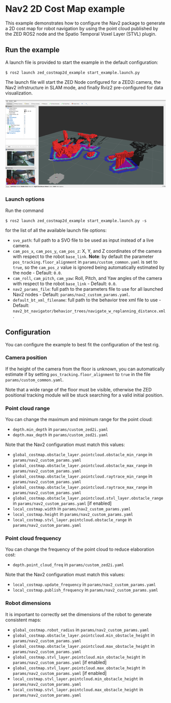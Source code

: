 # Nav2 2D Cost Map example

This example demonstrates how to configure the Nav2 package to generate a 2D cost map for robot navigation by using the point cloud published by the ZED ROS2 node and the Spatio Temporal Voxel Layer (STVL) plugin.

## Run the example

A launch file is provided to start the example in the default configuration:

`$ ros2 launch zed_costmap2d_example start_example.launch.py`

The launch file will start the ZED Node configured for a ZED2i camera, the Nav2 infrstructure in SLAM mode, and finally Rviz2 pre-configured for data visualization.

![](./media/costmap2d_static.png)

### Launch options

Run the command 

`$ ros2 launch zed_costmap2d_example start_example.launch.py -s`

for the list of all the available launch file options:

* `svo_path`: full path to a SVO file to be used as input instead of a live camera.
* `cam_pos_x`, `cam_pos_y`, `cam_pos_z`: X, Y, and Z coordinates of the camera with respect to the robot `base_link`. **Note**: by default the parameter `pos_tracking.floor_alignment` in `params/custom_common.yaml` is set to `true`, so the `cam_pos_z` value is ignored being automatically estimated by the node - Default: `0.0`.
* `cam_roll`, `cam_pitch`, `cam_yaw`: Roll, Pitch, and Yaw angles of the camera with respect to the robot `base_link` - Default: `0.0`.
* `nav2_params_file`: full path to the parameters file to use for all launched Nav2 nodes - Default: `params/nav2_custom_params.yaml`.
* `default_bt_xml_filename`: full path to the behavior tree xml file to use - Default: `nav2_bt_navigator/behavior_trees/navigate_w_replanning_distance.xml`.

## Configuration

You can configure the example to best fit the configuration of the test rig.

### Camera position

If the height of the camera from the floor is unknown, you can automatically estimate if by setting 
`pos_tracking.floor_alignment` to `true` in the file `params/custom_common.yaml`.

Note that a wide range of the floor must be visible, otherwise the ZED positional tracking module will be stuck searching for a valid initial position.

### Point cloud range 

You can change the maximum and minimum range for the point cloud:

* `depth.min_depth` in `params/custom_zed2i.yaml`
* `depth.max_depth` in `params/custom_zed2i.yaml`

Note that the Nav2 configuration must match this values:

* `global_costmap.obstacle_layer.pointcloud.obstacle_min_range` in `params/nav2_custom_params.yaml`
* `global_costmap.obstacle_layer.pointcloud.obstacle_max_range` in `params/nav2_custom_params.yaml`
* `global_costmap.obstacle_layer.pointcloud.raytrace_min_range` in `params/nav2_custom_params.yaml`
* `global_costmap.obstacle_layer.pointcloud.raytrace_max_range` in `params/nav2_custom_params.yaml`
* `global_costmap.obstacle_layer.pointcloud.stvl_layer.obstacle_range` in `params/nav2_custom_params.yaml` [if enabled]
* `local_costmap.width` in `params/nav2_custom_params.yaml`
* `local_costmap.height` in `params/nav2_custom_params.yaml`
* `local_costmap.stvl_layer.pointcloud.obstacle_range` in `params/nav2_custom_params.yaml`

### Point cloud frequency

You can change the frequency of the point cloud to reduce elaboration cost:

* `depth.point_cloud_freq` in `params/custom_zed2i.yaml`

Note that the Nav2 configuration must match this values:

* `local_costmap.update_frequency` in `params/nav2_custom_params.yaml`
* `local_costmap.publish_frequency` in `params/nav2_custom_params.yaml`

### Robot dimensions

It is important to correctly set the dimensions of the robot to generate consistent maps:

* `global_costmap.robot_radius` in `params/nav2_custom_params.yaml`
* `global_costmap.obstacle_layer.pointcloud.min_obstacle_height` in `params/nav2_custom_params.yaml`
* `global_costmap.obstacle_layer.pointcloud.max_obstacle_height` in `params/nav2_custom_params.yaml`
* `global_costmap.stvl_layer.pointcloud.min_obstacle_height` in `params/nav2_custom_params.yaml` [if enabled]
* `global_costmap.stvl_layer.pointcloud.max_obstacle_height` in `params/nav2_custom_params.yaml` [if enabled]
* `local_costmap.stvl_layer.pointcloud.min_obstacle_height` in `params/nav2_custom_params.yaml` 
* `local_costmap.stvl_layer.pointcloud.max_obstacle_height` in `params/nav2_custom_params.yaml` 



